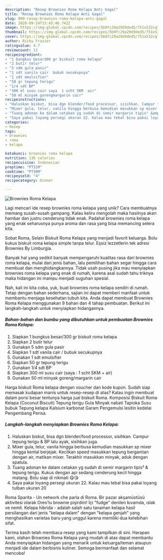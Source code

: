 ```yaml
---
description: "Resep Brownies Roma Kelapa Anti Gagal"
title: "Resep Brownies Roma Kelapa Anti Gagal"
slug: 909-resep-brownies-roma-kelapa-anti-gagal
date: 2020-09-24T15:43:46.742Z
image: https://img-global.cpcdn.com/recipes/5b9fc29a29d9ded5/751x532cq70/brownies-roma-kelapa-foto-resep-utama.jpg
thumbnail: https://img-global.cpcdn.com/recipes/5b9fc29a29d9ded5/751x532cq70/brownies-roma-kelapa-foto-resep-utama.jpg
cover: https://img-global.cpcdn.com/recipes/5b9fc29a29d9ded5/751x532cq70/brownies-roma-kelapa-foto-resep-utama.jpg
author: Ricky Frazier
ratingvalue: 4.7
reviewcount: 12
recipeingredient:
- "1 bungkus besar300 gr biskuit roma kelapa"
- "2 butir telur"
- "5 sdm gula pasir"
- "1 sdt vanila cair  bubuk secukupnya"
- "1 sdt emulsifier"
- "50 gr tepung terigu"
- "1/4 sdt BP"
- "300 ml susu cair saya  1 scht SKM  air"
- "50 ml minyak gorengmargarin cair"
recipeinstructions:
- "Haluskan biskut, bisa dgn blender/food processor, sisihkan. Campur tepung terigu &amp; BP lalu ayak, sisihkan juga."
- "Mixer gula, telur, vanila hingga berbusa kemudian masukkan sp mixer hingga kental berjejak. Kecilkan speed masukkan tepung bergantian dengan air, matikan mixer. Terakhir masukkan minyak, aduk dengan spatula."
- "Tuang adonan ke dalam cetakan yg sudah di semir margarin tipis² &amp; tepung terigu. Kukus dengan api sedang cenderung kecil hingga matang. Bolu siap di nikmati 😋😘"
- "Saya pakai loyang persegi ukuran 22. Kalau mau tebal bisa pakai loyang tulban ukuran 20"
categories:
- Resep
tags:
- brownies
- roma
- kelapa

katakunci: brownies roma kelapa 
nutrition: 136 calories
recipecuisine: Indonesian
preptime: "PT31M"
cooktime: "PT30M"
recipeyield: "4"
recipecategory: Dinner

---
```



![Brownies Roma Kelapa](https://img-global.cpcdn.com/recipes/5b9fc29a29d9ded5/751x532cq70/brownies-roma-kelapa-foto-resep-utama.jpg)

Lagi mencari ide resep brownies roma kelapa yang unik? Cara membuatnya memang susah-susah gampang. Kalau keliru mengolah maka hasilnya akan hambar dan justru cenderung tidak enak. Padahal brownies roma kelapa yang enak seharusnya punya aroma dan rasa yang bisa memancing selera kita.

Sobat Roma, Selain Biskuit Roma Kelapa yang menjadi favorit keluarga. Bolu kukus biskuit roma kelapa simple tanpa telur. Eşsiz lezzetlerin tek adresi Brownies By Limburgia.

Banyak hal yang sedikit banyak mempengaruhi kualitas rasa dari brownies roma kelapa, mulai dari jenis bahan, lalu pemilihan bahan segar hingga cara membuat dan menghidangkannya. Tidak usah pusing jika mau menyiapkan brownies roma kelapa yang enak di rumah, karena asal sudah tahu triknya maka hidangan ini mampu menjadi suguhan spesial.


Nah, kali ini kita coba, yuk, buat brownies roma kelapa sendiri di rumah. Tetap dengan bahan sederhana, sajian ini dapat memberi manfaat untuk membantu menjaga kesehatan tubuh kita. Anda dapat membuat Brownies Roma Kelapa menggunakan 9 bahan dan 4 tahap pembuatan. Berikut ini langkah-langkah untuk menyiapkan hidangannya.

<!--inarticleads1-->

##### Bahan-bahan dan bumbu yang dibutuhkan untuk pembuatan Brownies Roma Kelapa:

1. Siapkan 1 bungkus besar/300 gr biskuit roma kelapa
1. Siapkan 2 butir telur
1. Gunakan 5 sdm gula pasir
1. Siapkan 1 sdt vanila cair / bubuk secukupnya
1. Gunakan 1 sdt emulsifier
1. Siapkan 50 gr tepung terigu
1. Gunakan 1/4 sdt BP
1. Siapkan 300 ml susu cair (saya : 1 scht SKM + air)
1. Gunakan 50 ml minyak goreng/margarin cair


Harga biskuit Roma kelapa dengan voucher dan kode kupon. Sudah siap memasak kudapan manis untuk resep-resep di atas? Kalau ingin membuat dalam porsi besar tentunya harga jual biskuit Roma. Komposisi Biskuit Roma Kelapa (Coconut Biscuit) Tepung terigu Gula Minyak nabati Tapioka Susu bubuk Tepung kelapa Kalsium karbonat Garam Pengemulsi lesitin kedelai Pengembang Perisa. 

<!--inarticleads2-->

##### Langkah-langkah menyiapkan Brownies Roma Kelapa:

1. Haluskan biskut, bisa dgn blender/food processor, sisihkan. Campur tepung terigu &amp; BP lalu ayak, sisihkan juga.
1. Mixer gula, telur, vanila hingga berbusa kemudian masukkan sp mixer hingga kental berjejak. Kecilkan speed masukkan tepung bergantian dengan air, matikan mixer. Terakhir masukkan minyak, aduk dengan spatula.
1. Tuang adonan ke dalam cetakan yg sudah di semir margarin tipis² &amp; tepung terigu. Kukus dengan api sedang cenderung kecil hingga matang. Bolu siap di nikmati 😋😘
1. Saya pakai loyang persegi ukuran 22. Kalau mau tebal bisa pakai loyang tulban ukuran 20


Roma Sparita - Un network che parla di Roma. Bir pazar akşamüstüsü aktivitesi olarak Oreo&#39;lu brownie pişirdim! İçi &#34;fudge&#34; denilen kıvamda, ıslak ve nemli. Kelapa hibrida - adalah salah satu tanaman kelapa hasil persilangan dari jenis &#34;kelapa dalam&#34; dengan &#34;kelapa genjah&#34; yang menghasilkan varietas baru yang unggul karena memiliki dua kelebihan sifat. 

Terima kasih telah membaca resep yang kami tampilkan di sini. Harapan kami, olahan Brownies Roma Kelapa yang mudah di atas dapat membantu Anda menyiapkan hidangan yang menarik untuk keluarga/teman ataupun menjadi ide dalam berbisnis kuliner. Semoga bermanfaat dan selamat mencoba!
